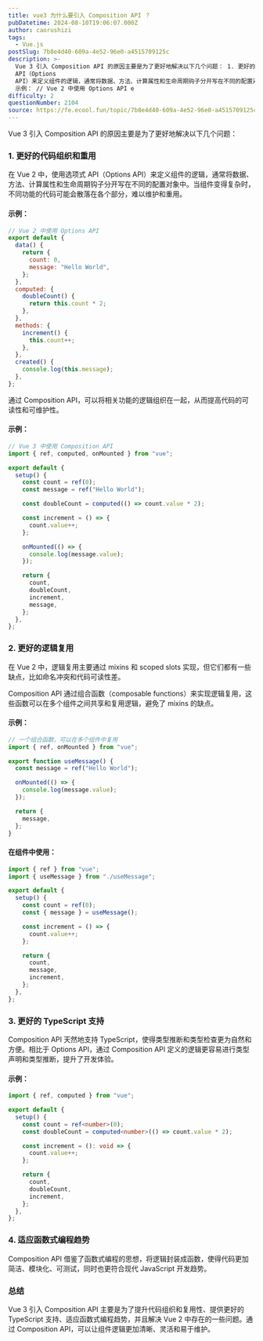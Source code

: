 ```yaml
---
title: vue3 为什么要引入 Composition API ？
pubDatetime: 2024-08-10T19:06:07.000Z
author: caorushizi
tags:
  - Vue.js
postSlug: 7b8e4d40-609a-4e52-96e0-a4515709125c
description: >-
  Vue 3 引入 Composition API 的原因主要是为了更好地解决以下几个问题： 1. 更好的代码组织和重用 在 Vue 2 中，使用选项式
  API（Options
  API）来定义组件的逻辑，通常将数据、方法、计算属性和生命周期钩子分开写在不同的配置对象中。当组件变得复杂时，不同功能的代码可能会散落在各个部分，难以维护和重用。
  示例： // Vue 2 中使用 Options API e
difficulty: 2
questionNumber: 2104
source: https://fe.ecool.fun/topic/7b8e4d40-609a-4e52-96e0-a4515709125c
---
```


Vue 3 引入 Composition API 的原因主要是为了更好地解决以下几个问题：

### 1. 更好的代码组织和重用

在 Vue 2 中，使用选项式 API（Options API）来定义组件的逻辑，通常将数据、方法、计算属性和生命周期钩子分开写在不同的配置对象中。当组件变得复杂时，不同功能的代码可能会散落在各个部分，难以维护和重用。

#### 示例：

```javascript
// Vue 2 中使用 Options API
export default {
  data() {
    return {
      count: 0,
      message: "Hello World",
    };
  },
  computed: {
    doubleCount() {
      return this.count * 2;
    },
  },
  methods: {
    increment() {
      this.count++;
    },
  },
  created() {
    console.log(this.message);
  },
};
```

通过 Composition API，可以将相关功能的逻辑组织在一起，从而提高代码的可读性和可维护性。

#### 示例：

```javascript
// Vue 3 中使用 Composition API
import { ref, computed, onMounted } from "vue";

export default {
  setup() {
    const count = ref(0);
    const message = ref("Hello World");

    const doubleCount = computed(() => count.value * 2);

    const increment = () => {
      count.value++;
    };

    onMounted(() => {
      console.log(message.value);
    });

    return {
      count,
      doubleCount,
      increment,
      message,
    };
  },
};
```

### 2. 更好的逻辑复用

在 Vue 2 中，逻辑复用主要通过 mixins 和 scoped slots 实现，但它们都有一些缺点，比如命名冲突和代码可读性差。

Composition API 通过组合函数（composable functions）来实现逻辑复用，这些函数可以在多个组件之间共享和复用逻辑，避免了 mixins 的缺点。

#### 示例：

```javascript
// 一个组合函数，可以在多个组件中复用
import { ref, onMounted } from "vue";

export function useMessage() {
  const message = ref("Hello World");

  onMounted(() => {
    console.log(message.value);
  });

  return {
    message,
  };
}
```

#### 在组件中使用：

```javascript
import { ref } from "vue";
import { useMessage } from "./useMessage";

export default {
  setup() {
    const count = ref(0);
    const { message } = useMessage();

    const increment = () => {
      count.value++;
    };

    return {
      count,
      message,
      increment,
    };
  },
};
```

### 3. 更好的 TypeScript 支持

Composition API 天然地支持 TypeScript，使得类型推断和类型检查更为自然和方便。相比于 Options API，通过 Composition API 定义的逻辑更容易进行类型声明和类型推断，提升了开发体验。

#### 示例：

```typescript
import { ref, computed } from "vue";

export default {
  setup() {
    const count = ref<number>(0);
    const doubleCount = computed<number>(() => count.value * 2);

    const increment = (): void => {
      count.value++;
    };

    return {
      count,
      doubleCount,
      increment,
    };
  },
};
```

### 4. 适应函数式编程趋势

Composition API 借鉴了函数式编程的思想，将逻辑封装成函数，使得代码更加简洁、模块化、可测试，同时也更符合现代 JavaScript 开发趋势。

### 总结

Vue 3 引入 Composition API 主要是为了提升代码组织和复用性、提供更好的 TypeScript 支持、适应函数式编程趋势，并且解决 Vue 2 中存在的一些问题。通过 Composition API，可以让组件逻辑更加清晰、灵活和易于维护。
